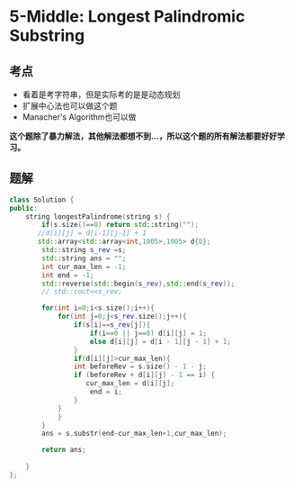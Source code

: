 # 5-Middle: Longest Palindromic Substring

## 考点

* 看着是考字符串，但是实际考的是是动态规划
* 扩展中心法也可以做这个题
* Manacher's Algorithm也可以做

__这个题除了暴力解法，其他解法都想不到...，所以这个题的所有解法都要好好学习。__

## 题解

```cpp
class Solution {
public:
    string longestPalindrome(string s) {
        if(s.size()==0) return std::string("");
       //d[i][j] = d[i-1][j-1] + 1
       std::array<std::array<int,1005>,1005> d{0};
        std::string s_rev =s;
        std::string ans = "";
        int cur_max_len = -1;
        int end = -1;
        std::reverse(std::begin(s_rev),std::end(s_rev));
        // std::cout<<s_rev;

        for(int i=0;i<s.size();i++){
            for(int j=0;j<s_rev.size();j++){
                if(s[i]==s_rev[j]){
                    if(i==0 || j==0) d[i][j] = 1;
                    else d[i][j] = d[i - 1][j - 1] + 1;
                }
                if(d[i][j]>cur_max_len){
                int beforeRev = s.size() - 1 - j;
                if (beforeRev + d[i][j] - 1 == i) { 
                   cur_max_len = d[i][j];
                    end = i;
                }
            }
            }
        }
        ans = s.substr(end-cur_max_len+1,cur_max_len);

        return ans;
        
    }
};
```